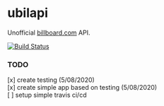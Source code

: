 # ubilapi
Unofficial [billboard.com](https://www.billboard.com) API.

[![Build Status](https://travis-ci.org/didadadida93/ubilapi.svg?branch=master)](https://travis-ci.org/didadadida93/ubilapi)

### TODO
[x] create testing (5/08/2020)  
[x] create simple app based on testing (5/08/2020)  
[ ] setup simple travis ci/cd
